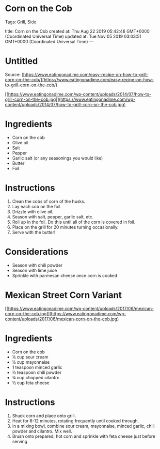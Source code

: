 # Corn on the Cob

Tags: Grill, Side

title: Corn on the Cob created at: Thu Aug 22 2019 05:42:48 GMT+0000 (Coordinated Universal Time) updated at: Tue Nov 05 2019 03:03:51 GMT+0000 (Coordinated Universal Time) —

# Untitled

Source: [https://www.eatingonadime.com/easy-recipe-on-how-to-grill-corn-on-the-cob/](https://www.eatingonadime.com/easy-recipe-on-how-to-grill-corn-on-the-cob/)

[[https://www.eatingonadime.com/wp-content/uploads/2014/07/how-to-grill-corn-on-the-cob.jpg]](https://www.eatingonadime.com/wp-content/uploads/2014/07/how-to-grill-corn-on-the-cob.jpg)

# Ingredients

- Corn on the cob
- Olive oil
- Salt
- Pepper
- Garlic salt (or any seasonings you would like)
- Butter
- Foil

# Instructions

1. Clean the cobs of corn of the husks.
2. Lay each cob on the foil.
3. Drizzle with olive oil.
4. Season with salt, pepper, garlic salt, etc.
5. Roll up in the foil. Do this until all of the corn is covered in foil.
6. Place on the grill for 20 minutes turning occasionally.
7. Serve with the butter!

# Considerations

- Season with chili powder
- Season with lime juice
- Sprinkle with parmesan cheese once corn is cooked

# Mexican Street Corn Variant

[[https://www.eatingonadime.com/wp-content/uploads/2017/06/mexican-corn-on-the-cob.jpg]](https://www.eatingonadime.com/wp-content/uploads/2017/06/mexican-corn-on-the-cob.jpg)

# Ingredients

- Corn on the cob
- ¼ cup sour cream
- ¼ cup mayonnaise
- 1 teaspoon minced garlic
- ½ teaspoon chili powder
- ¼ cup chopped cilantro
- ½ cup feta cheese

# Instructions

1. Shuck corn and place onto grill.
2. Heat for 8-12 minutes, rotating frequently until cooked through.
3. In a mixing bowl, combine sour cream, mayonnaise, minced garlic, chili powder and cilantro. Mix well.
4. Brush onto prepared, hot corn and sprinkle with feta cheese just before serving.